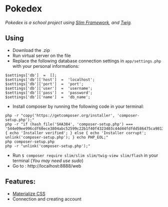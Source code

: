 # Pokedex

*Pokedex is a school project using [Slim Framework](https://www.slimframework.com/), and [Twig](https://twig.symfony.com/).* 

## Using
- Download the .zip
- Run virtual server on the file
- Replace the following database connection settings in `app/settings.php` with your personal informations:
```
$settings['db']  =  [];
$settings['db']['host']  =  'localhost';
$settings['db']['port']  =  'port';
$settings['db']['user']  =  'username';
$settings['db']['pass']  =  'password';
$settings['db']['name']  =  'db_name';
```
- Install composer by running the following code in your terminal:
```
php -r "copy('https://getcomposer.org/installer', 'composer-setup.php');"
php -r "if (hash_file('SHA384', 'composer-setup.php') === '544e09ee996cdf60ece3804abc52599c22b1f40f4323403c44d44fdfdd586475ca9813a858088ffbc1f233e9b180f061') { echo 'Installer verified'; } else { echo 'Installer corrupt'; unlink('composer-setup.php'); } echo PHP_EOL;"
php composer-setup.php
php -r "unlink('composer-setup.php');"
```
- Run `$ composer require slim/slim slim/twig-view slim/flash` in your terminal (*You may need use sudo*)
- Go to : http://localhost:8888/web

## Features:
- [Materialize CSS](http://materializecss.com/)
- Connection and creating account
